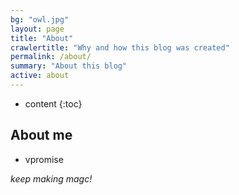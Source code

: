 ```yaml
---
bg: "owl.jpg"
layout: page
title: "About"
crawlertitle: "Why and how this blog was created"
permalink: /about/
summary: "About this blog"
active: about
---
```


* content
{:toc}


About me
-----------------------------------------------------------------
- vpromise

*keep making magc!*
